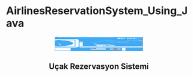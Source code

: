 # AirlinesReservationSystem_Using_Java
<p align="center">
 <img width="240px" height="40px" src="https://github.com/Vizvawebsolutions/AirlinesReservationSystem_Using_Java/blob/master/images/airline%20snap1.PNG" align="center" alt="GitHub Readme" />
 <h2 align="center">Uçak Rezervasyon Sistemi</h2>
</p>
